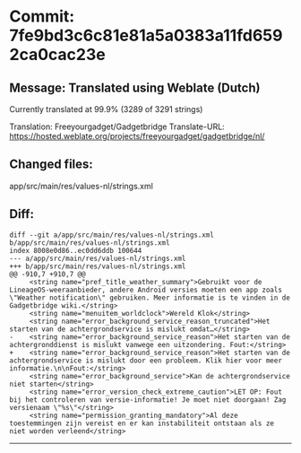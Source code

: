 # Commit: 7fe9bd3c6c81e81a5a0383a11fd6592ca0cac23e
## Message: Translated using Weblate (Dutch)

Currently translated at 99.9% (3289 of 3291 strings)

Translation: Freeyourgadget/Gadgetbridge
Translate-URL: https://hosted.weblate.org/projects/freeyourgadget/gadgetbridge/nl/
## Changed files:
app/src/main/res/values-nl/strings.xml

## Diff:
```
diff --git a/app/src/main/res/values-nl/strings.xml b/app/src/main/res/values-nl/strings.xml
index 8008e0d86..ec0dd6ddb 100644
--- a/app/src/main/res/values-nl/strings.xml
+++ b/app/src/main/res/values-nl/strings.xml
@@ -910,7 +910,7 @@
     <string name="pref_title_weather_summary">Gebruikt voor de LineageOS-weeraanbieder, andere Android versies moeten een app zoals \"Weather notification\" gebruiken. Meer informatie is te vinden in de Gadgetbridge wiki.</string>
     <string name="menuitem_worldclock">Wereld Klok</string>
     <string name="error_background_service_reason_truncated">Het starten van de achtergrondservice is mislukt omdat…</string>
-    <string name="error_background_service_reason">Het starten van de achtergronddienst is mislukt vanwege een uitzondering. Fout:</string>
+    <string name="error_background_service_reason">Het starten van de achtergrondservice is mislukt door een probleem. Klik hier voor meer informatie.\n\nFout:</string>
     <string name="error_background_service">Kan de achtergrondservice niet starten</string>
     <string name="error_version_check_extreme_caution">LET OP: Fout bij het controleren van versie-informatie! Je moet niet doorgaan! Zag versienaam \"%s\"</string>
     <string name="permission_granting_mandatory">Al deze toestemmingen zijn vereist en er kan instabiliteit ontstaan als ze niet worden verleend</string>
```
-----------------------------------
